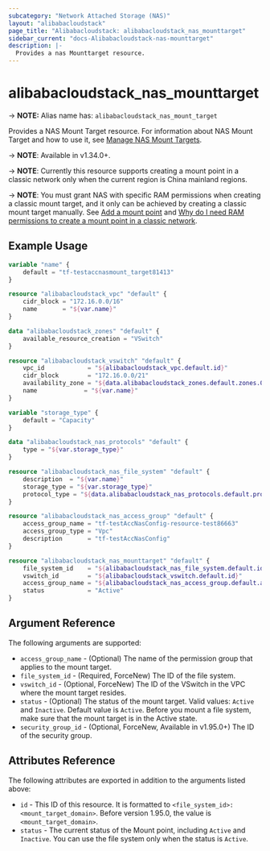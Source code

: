 ```yaml
---
subcategory: "Network Attached Storage (NAS)"
layout: "alibabacloudstack"
page_title: "Alibabacloudstack: alibabacloudstack_nas_mounttarget"
sidebar_current: "docs-Alibabacloudstack-nas-mounttarget"
description: |- 
  Provides a nas Mounttarget resource.
---
```


# alibabacloudstack_nas_mounttarget
-> **NOTE:** Alias name has: `alibabacloudstack_nas_mount_target`

Provides a NAS Mount Target resource. For information about NAS Mount Target and how to use it, see [Manage NAS Mount Targets](https://www.alibabacloud.com/help/en/doc-detail/27531.htm).

-> **NOTE**: Available in v1.34.0+.

-> **NOTE**: Currently this resource supports creating a mount point in a classic network only when the current region is China mainland regions.

-> **NOTE**: You must grant NAS with specific RAM permissions when creating a classic mount target, and it only can be achieved by creating a classic mount target manually. See [Add a mount point](https://www.alibabacloud.com/help/doc-detail/60431.htm) and [Why do I need RAM permissions to create a mount point in a classic network](https://www.alibabacloud.com/help/faq-detail/42176.htm).

## Example Usage

```terraform
variable "name" {
    default = "tf-testaccnasmount_target81413"
}

resource "alibabacloudstack_vpc" "default" {
    cidr_block = "172.16.0.0/16"
    name       = "${var.name}"
}

data "alibabacloudstack_zones" "default" {
    available_resource_creation = "VSwitch"
}

resource "alibabacloudstack_vswitch" "default" {
    vpc_id            = "${alibabacloudstack_vpc.default.id}"
    cidr_block        = "172.16.0.0/21"
    availability_zone = "${data.alibabacloudstack_zones.default.zones.0.id}"
    name             = "${var.name}"
}

variable "storage_type" {
    default = "Capacity"
}

data "alibabacloudstack_nas_protocols" "default" {
    type = "${var.storage_type}"
}

resource "alibabacloudstack_nas_file_system" "default" {
    description  = "${var.name}"
    storage_type = "${var.storage_type}"
    protocol_type = "${data.alibabacloudstack_nas_protocols.default.protocols.0}"
}

resource "alibabacloudstack_nas_access_group" "default" {
    access_group_name = "tf-testAccNasConfig-resource-test86663"
    access_group_type = "Vpc"
    description       = "tf-testAccNasConfig"
}

resource "alibabacloudstack_nas_mounttarget" "default" {
    file_system_id    = "${alibabacloudstack_nas_file_system.default.id}"
    vswitch_id        = "${alibabacloudstack_vswitch.default.id}"
    access_group_name = "${alibabacloudstack_nas_access_group.default.access_group_name}"
    status            = "Active"
}
```

## Argument Reference

The following arguments are supported:

* `access_group_name` - (Optional) The name of the permission group that applies to the mount target.
* `file_system_id` - (Required, ForceNew) The ID of the file system.
* `vswitch_id` - (Optional, ForceNew) The ID of the VSwitch in the VPC where the mount target resides.
* `status` - (Optional) The status of the mount target. Valid values: `Active` and `Inactive`. Default value is `Active`. Before you mount a file system, make sure that the mount target is in the Active state.
* `security_group_id` - (Optional, ForceNew, Available in v1.95.0+) The ID of the security group.

## Attributes Reference

The following attributes are exported in addition to the arguments listed above:

* `id` - This ID of this resource. It is formatted to `<file_system_id>:<mount_target_domain>`. Before version 1.95.0, the value is `<mount_target_domain>`.
* `status` - The current status of the Mount point, including `Active` and `Inactive`. You can use the file system only when the status is `Active`.